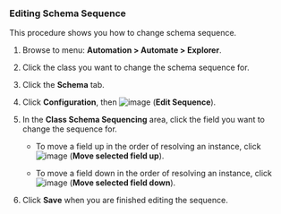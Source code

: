 ### Editing Schema Sequence

This procedure shows you how to change schema sequence.

1.  Browse to menu: **Automation > Automate > Explorer**.

2.  Click the class you want to change the schema sequence for.

3.  Click the **Schema** tab.

4.  Click **Configuration**, then
    ![image](../images/1851.png) (**Edit Sequence**).

5.  In the **Class Schema Sequencing** area, click the field you want to
    change the sequence for.

      - To move a field up in the order of resolving an instance, click
        ![image](../images/2290.png) (**Move selected field up**).

      - To move a field down in the order of resolving an instance,
        click ![image](../images/2289.png) (**Move selected field down**).

6.  Click **Save** when you are finished editing the sequence.
